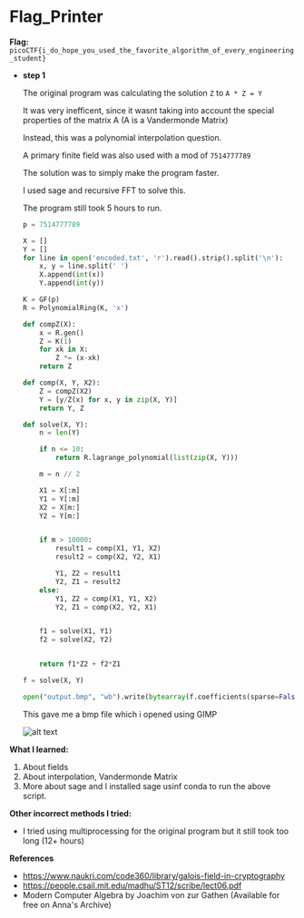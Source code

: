 # Flag_Printer

**Flag:** `picoCTF{i_do_hope_you_used_the_favorite_algorithm_of_every_engineering_student}`

- **step 1**

    The original program was calculating the solution `Z` to `A * Z = Y`

    It was very inefficent, since it wasnt taking into account the special properties of the matrix A (A is a Vandermonde Matrix)

    Instead, this was a polynomial interpolation question.

    A primary finite field was also used with a mod of `7514777789`

    The solution was to simply make the program faster.

    I used sage and recursive FFT to solve this.

    The program still took 5 hours to run.


    ```python
    p = 7514777789

    X = []
    Y = []
    for line in open('encoded.txt', 'r').read().strip().split('\n'):
        x, y = line.split(' ')
        X.append(int(x))
        Y.append(int(y))

    K = GF(p)
    R = PolynomialRing(K, 'x')

    def compZ(X):
        x = R.gen()
        Z = K(1)
        for xk in X:
            Z *= (x-xk)
        return Z

    def comp(X, Y, X2):
        Z = compZ(X2)
        Y = [y/Z(x) for x, y in zip(X, Y)]
        return Y, Z

    def solve(X, Y):
        n = len(Y)

        if n <= 10:
            return R.lagrange_polynomial(list(zip(X, Y)))

        m = n // 2

        X1 = X[:m]
        Y1 = Y[:m]
        X2 = X[m:]
        Y2 = Y[m:]


        if m > 10000:
            result1 = comp(X1, Y1, X2)
            result2 = comp(X2, Y2, X1)

            Y1, Z2 = result1
            Y2, Z1 = result2
        else:
            Y1, Z2 = comp(X1, Y1, X2)
            Y2, Z1 = comp(X2, Y2, X1)


        f1 = solve(X1, Y1)
        f2 = solve(X2, Y2)


        return f1*Z2 + f2*Z1

    f = solve(X, Y)

    open("output.bmp", "wb").write(bytearray(f.coefficients(sparse=False)[:-1]))


    ```

    This gave me a bmp file which i opened using GIMP

    ![alt text](/_images/image8.png)


**What I learned:**

1. About fields
2. About interpolation, Vandermonde Matrix
3. More about sage and I installed sage usinf conda to run the above script.

**Other incorrect methods I tried:**

- I tried using multiprocessing for the original program but it still took too long (12+ hours)

**References**

- https://www.naukri.com/code360/library/galois-field-in-cryptography
- https://people.csail.mit.edu/madhu/ST12/scribe/lect06.pdf 
- Modern Computer Algebra by Joachim von zur Gathen (Available for free on Anna's Archive)